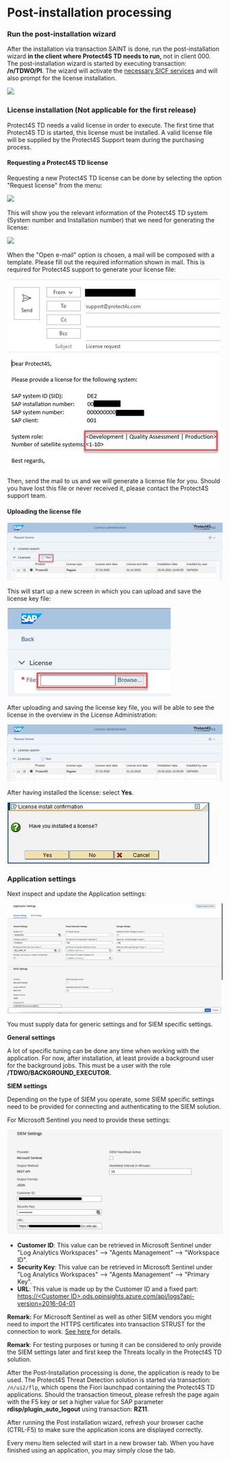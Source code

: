 # Post-installation processing

### Run the post-installation wizard <a href="#run-the-post-installation-wizard" id="run-the-post-installation-wizard"></a>

After the installation via transaction SAINT is done, run the post-installation wizard **in the client where Protect4S TD needs to run,** not in client 000. The post-installation wizard is started by executing transaction: **/n/TDWO/PI**. The wizard will activate the [necessary SICF services](../troubleshooting/sicf-services.md) and will also prompt for the license installation.

![](https://files.gitbook.com/v0/b/gitbook-legacy-files/o/assets%2F-M4DeA\_ch2aT\_DMIXtj1%2F-M4DeCFgK1Kor0XH90AI%2F-M4DeKsFHHQTfTDDaEVZ%2Fimage009.png?generation=1586162673680417\&alt=media)

### License installation (Not applicable for the first release) <a href="#license-installation" id="license-installation"></a>

Protect4S TD needs a valid license in order to execute. The first time that Protect4S TD is started, this license must be installed. A valid license file will be supplied by the Protect4S Support team during the purchasing process.

#### Requesting a Protect4S TD license <a href="#requesting-a-new-protect4s-license" id="requesting-a-new-protect4s-license"></a>

Requesting a new Protect4S TD license can be done by selecting the option "Request license" from the menu:

![](https://files.gitbook.com/v0/b/gitbook-x-prod.appspot.com/o/spaces%2F-M4DeA\_ch2aT\_DMIXtj1%2Fuploads%2FlpABSLg8wjMsdY05dACo%2Fimage.png?alt=media\&token=e3d48863-20a7-4f96-94a7-43a5bd76fe02)

This will show you the relevant information of the Protect4S TD system (System number and Installation number) that we need for generating the license:

![](https://files.gitbook.com/v0/b/gitbook-x-prod.appspot.com/o/spaces%2F-M4DeA\_ch2aT\_DMIXtj1%2Fuploads%2FqZ6wlogI50S0clUj1trK%2Fimage.png?alt=media\&token=5ac7b421-1906-45dd-a186-72d2d18a4c4f)

When the "Open e-mail" option is chosen, a mail will be composed with a template. Please fill out the required information shown in mail. This is required for Protect4S support to generate your license file:

![Example of the mail template](<../../.gitbook/assets/image (33) (1).png>)

Then, send the mail to us and we will generate a license file for you. Should you have lost this file or never received it, please contact the Protect4S support team.

#### Uploading the license file

![](<../../.gitbook/assets/image (17) (1).png>)

This will start up a new screen in which you can upload and save the license key file:

![](<../../.gitbook/assets/image (19) (1).png>)

After uploading and saving the license key file, you will be able to see the license in the overview in the License Administration:

![](<../../.gitbook/assets/image (13).png>)

After having installed the license: select **Yes**.

![](<../../.gitbook/assets/image (68).png>)

### Application settings

Next inspect and update the Application settings:

![](<../../.gitbook/assets/image (53).png>)

You must supply data for generic settings and for SIEM specific settings.

**General settings**

A lot of specific tuning can be done any time when working with the application. For now, after installation, at least provide a background user for the background jobs. This must be a user with the role **/TDWO/BACKGROUND\_EXECUTOR.**

**SIEM settings**

Depending on the type of SIEM you operate, some SIEM specific settings need to be provided for connecting and authenticating to the SIEM solution.

For Microsoft Sentinel you need to provide these settings:

![](<../../.gitbook/assets/image (41).png>)

* **Customer ID**: This value can be retrieved in Microsoft Sentinel under "Log Analytics Workspaces" --> "Agents Management" --> "Workspace ID".
* **Security Key**: This value can be retrieved in Microsoft Sentinel under "Log Analytics Workspaces" --> "Agents Management" --> "Primary Key".
* **URL**: This value is made up by the Customer ID and a fixed part: [https://\<Customer ID>.ods.opinsights.azure.com/api/logs?api-version=2016-04-01](https:/%3CCustomer\_ID%3E.ods.opinsights.azure.com/api/logs)

**Remark:** For Microsoft Sentinel as well as other SIEM vendors you might need to import the HTTPS certificates into transaction STRUST for the connection to work. [See here ](../../application-setup/troubleshooting/siem-certificates.md)for details.

**Remark**: For testing purposes or tuning it can be considered to only provide the SIEM settings later and first keep the Threats locally in the Protect4S TD solution.



After the Post-Installation processing is done, the application is ready to be used. The Protect4S Threat Detection solution is started via transaction: `/n/ui2/flp`, which opens the Fiori launchpad containing the Protect4S TD applications. Should the transaction timeout, please refresh the page again with the F5 key or set a higher value for SAP parameter **rdisp/plugin\_auto\_logout** using transaction: **RZ11**.

After running the Post installation wizard, refresh your browser cache (CTRL-F5) to make sure the application icons are displayed correctly.

Every menu Item selected will start in a new browser tab. When you have finished using an application, you may simply close the tab.
